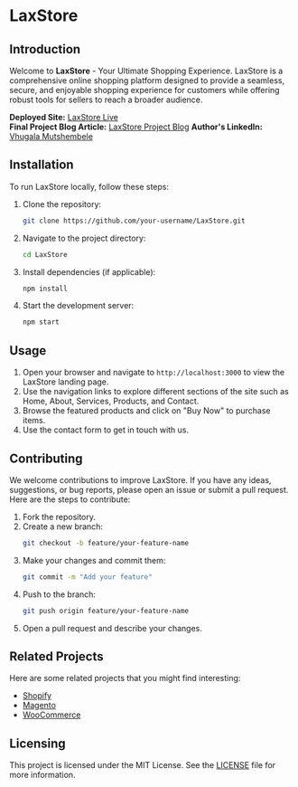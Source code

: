 # LaxStore

## Introduction

Welcome to **LaxStore** - Your Ultimate Shopping Experience. LaxStore is a comprehensive online shopping platform designed to provide a seamless, secure, and enjoyable shopping experience for customers while offering robust tools for sellers to reach a broader audience.

**Deployed Site:** [LaxStore Live]((https://drive.google.com/file/d/1t2N4isq2a4vk45vngMpfuUP0EhyE_Ppd/view?usp=sharing))  
**Final Project Blog Article:** [LaxStore Project Blog](https://medium.com/@support_99553/laxstore-the-ultimate-shopping-experience-550a671b37f6)
**Author's LinkedIn:** [Vhugala Mutshembele](https://www.linkedin.com/in/vhugala)

## Installation

To run LaxStore locally, follow these steps:

1. Clone the repository:
    ```bash
    git clone https://github.com/your-username/LaxStore.git
    ```

2. Navigate to the project directory:
    ```bash
    cd LaxStore
    ```

3. Install dependencies (if applicable):
    ```bash
    npm install
    ```

4. Start the development server:
    ```bash
    npm start
    ```

## Usage

1. Open your browser and navigate to `http://localhost:3000` to view the LaxStore landing page.
2. Use the navigation links to explore different sections of the site such as Home, About, Services, Products, and Contact.
3. Browse the featured products and click on "Buy Now" to purchase items.
4. Use the contact form to get in touch with us.

## Contributing

We welcome contributions to improve LaxStore. If you have any ideas, suggestions, or bug reports, please open an issue or submit a pull request. Here are the steps to contribute:

1. Fork the repository.
2. Create a new branch:
    ```bash
    git checkout -b feature/your-feature-name
    ```
3. Make your changes and commit them:
    ```bash
    git commit -m "Add your feature"
    ```
4. Push to the branch:
    ```bash
    git push origin feature/your-feature-name
    ```
5. Open a pull request and describe your changes.

## Related Projects

Here are some related projects that you might find interesting:
- [Shopify](https://www.shopify.com/)
- [Magento](https://magento.com/)
- [WooCommerce](https://woocommerce.com/)

## Licensing

This project is licensed under the MIT License. See the [LICENSE](LICENSE) file for more information.
